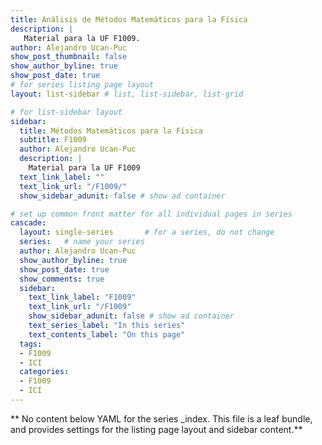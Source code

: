 ```yaml
---
title: Análisis de Métodos Matemáticos para la Física
description: |
   Material para la UF F1009.
author: Alejandro Ucan-Puc
show_post_thumbnail: false
show_author_byline: true
show_post_date: true
# for series listing page layout
layout: list-sidebar # list, list-sidebar, list-grid

# for list-sidebar layout
sidebar: 
  title: Métodos Matemáticos para la Física
  subtitle: F1009
  author: Alejandro Ucan-Puc
  description: |
    Material para la UF F1009
  text_link_label: ""
  text_link_url: "/F1009/"
  show_sidebar_adunit: false # show ad container

# set up common front matter for all individual pages in series
cascade:
  layout: single-series       # for a series, do not change
  series:   # name your series
  author: Alejandro Ucan-Puc
  show_author_byline: true
  show_post_date: true
  show_comments: true
  sidebar:
    text_link_label: "F1009"
    text_link_url: "/F1009"
    show_sidebar_adunit: false # show ad container
    text_series_label: "In this series" 
    text_contents_label: "On this page" 
  tags:
  - F1009
  - ICI
  categories:
  - F1009
  - ICI
---
```


** No content below YAML for the series _index. This file is a leaf bundle, and provides settings for the listing page layout and sidebar content.**
